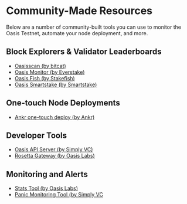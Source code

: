 # Community-Made Resources

Below are a number of community-built tools you can use to monitor
the Oasis Testnet, automate your node deployment, and more.

## Block Explorers & Validator Leaderboards

- [Oasisscan (by bitcat)](https://oasisscan.com/)
- [Oasis Monitor (by Everstake)](https://oasismonitor.com/)
- [Oasis.Fish (by Stakefish)](https://oasis.fish/leaderboard/)
- [Oasis Smartstake (by Smartstake)](https://oasis.smartstake.io/)

## One-touch Node Deployments

- [Ankr one-touch deploy (by Ankr)](https://app.ankr.com/apps/deploy?name=oasis-validator&repository=stable&type=chart&version=20.6&appversion=20.6)

## Developer Tools

- [Oasis API Server (by Simply VC)](https://github.com/SimplyVC/oasis_api_server)
- [Rosetta Gateway (by Oasis Labs)](https://github.com/oasisprotocol/oasis-core-rosetta-gateway)

## Monitoring and Alerts

- [Stats Tool (by Oasis Labs)](https://github.com/oasisprotocol/oasis-core/tree/master/go/extra/stats)
- [Panic Monitoring Tool (by Simply VC](https://github.com/SimplyVC/panic_oasis)
